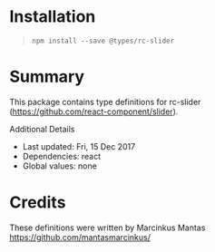 # Installation
> `npm install --save @types/rc-slider`

# Summary
This package contains type definitions for rc-slider (https://github.com/react-component/slider).

Additional Details
 * Last updated: Fri, 15 Dec 2017
 * Dependencies: react
 * Global values: none

# Credits
These definitions were written by Marcinkus Mantas <https://github.com/mantasmarcinkus/>
